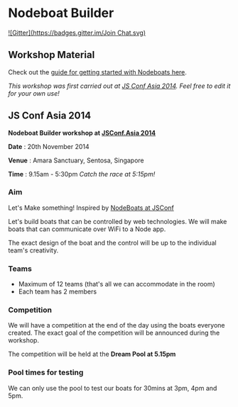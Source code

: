# Nodeboat Builder
[![Gitter](https://badges.gitter.im/Join Chat.svg)](https://gitter.im/notthetup/nodeboatbuilder?utm_source=badge&utm_medium=badge&utm_campaign=pr-badge&utm_content=badge)

## Workshop Material

Check out the [guide for getting started with Nodeboats here](getting-started.md). 

*This workshop was first carried out at [JS Conf Asia 2014](http://2014.jsconf.asia/). Feel free to edit it for your own use!*

## JS Conf Asia 2014

**Nodeboat Builder workshop at [JSConf.Asia 2014](http://2014.jsconf.asia/)**

**Date** : 20th November 2014

**Venue** : Amara Sanctuary, Sentosa, Singapore

**Time** : 9.15am - 5:30pm *Catch the race at 5:15pm!*

### Aim

Let's Make something! Inspired by [NodeBoats at JSConf](http://makezine.com/2014/06/02/turning-coders-into-makers-at-jsconf-2014/)

Let's build boats that can be controlled by web technologies. We will make boats that can communicate over WiFi to a Node app.

The exact design of the boat and the control will be up to the individual team's creativity.

### Teams

- Maximum of 12 teams (that's all we can accommodate in the room)
- Each team has 2 members

### Competition

We will have a competition at the end of the day using the boats everyone created. The exact goal of the competition will be announced during the workshop.

The competition will be held at the **Dream Pool at 5.15pm**

### Pool times for testing

We can only use the pool to test our boats for 30mins at 3pm, 4pm and 5pm.